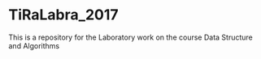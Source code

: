 # TiRaLabra_2017

This is a repository for the Laboratory work on the course Data Structure and Algorithms
